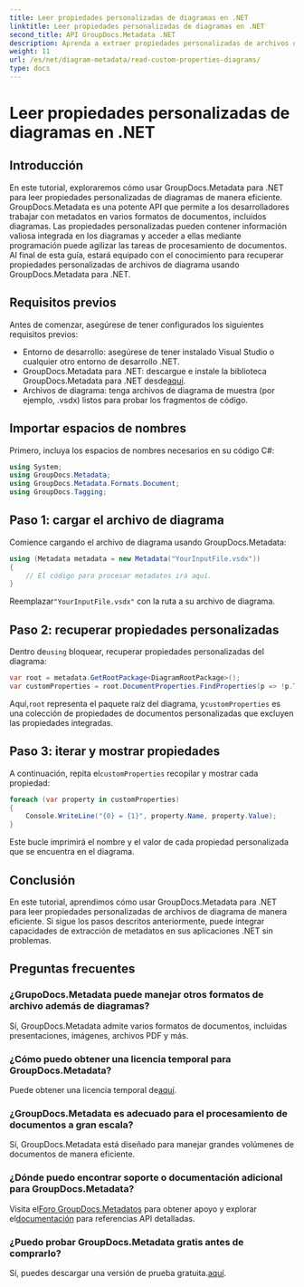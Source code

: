 ```yaml
---
title: Leer propiedades personalizadas de diagramas en .NET
linktitle: Leer propiedades personalizadas de diagramas en .NET
second_title: API GroupDocs.Metadata .NET
description: Aprenda a extraer propiedades personalizadas de archivos de diagrama en .NET usando GroupDocs.Metadata. Guía sencilla paso a paso para desarrolladores.
weight: 11
url: /es/net/diagram-metadata/read-custom-properties-diagrams/
type: docs
---
```

# Leer propiedades personalizadas de diagramas en .NET

## Introducción
En este tutorial, exploraremos cómo usar GroupDocs.Metadata para .NET para leer propiedades personalizadas de diagramas de manera eficiente. GroupDocs.Metadata es una potente API que permite a los desarrolladores trabajar con metadatos en varios formatos de documentos, incluidos diagramas. Las propiedades personalizadas pueden contener información valiosa integrada en los diagramas y acceder a ellas mediante programación puede agilizar las tareas de procesamiento de documentos. Al final de esta guía, estará equipado con el conocimiento para recuperar propiedades personalizadas de archivos de diagrama usando GroupDocs.Metadata para .NET.
## Requisitos previos
Antes de comenzar, asegúrese de tener configurados los siguientes requisitos previos:
- Entorno de desarrollo: asegúrese de tener instalado Visual Studio o cualquier otro entorno de desarrollo .NET.
-  GroupDocs.Metadata para .NET: descargue e instale la biblioteca GroupDocs.Metadata para .NET desde[aquí](https://releases.groupdocs.com/metadata/net/).
- Archivos de diagrama: tenga archivos de diagrama de muestra (por ejemplo, .vsdx) listos para probar los fragmentos de código.

## Importar espacios de nombres
Primero, incluya los espacios de nombres necesarios en su código C#:
```csharp
using System;
using GroupDocs.Metadata;
using GroupDocs.Metadata.Formats.Document;
using GroupDocs.Tagging;
```
## Paso 1: cargar el archivo de diagrama
Comience cargando el archivo de diagrama usando GroupDocs.Metadata:
```csharp
using (Metadata metadata = new Metadata("YourInputFile.vsdx"))
{
    // El código para procesar metadatos irá aquí.
}
```
 Reemplazar`"YourInputFile.vsdx"` con la ruta a su archivo de diagrama.
## Paso 2: recuperar propiedades personalizadas
 Dentro de`using` bloquear, recuperar propiedades personalizadas del diagrama:
```csharp
var root = metadata.GetRootPackage<DiagramRootPackage>();
var customProperties = root.DocumentProperties.FindProperties(p => !p.Tags.Contains(Tags.Document.BuiltIn));
```
 Aquí,`root` representa el paquete raíz del diagrama, y`customProperties` es una colección de propiedades de documentos personalizadas que excluyen las propiedades integradas.
## Paso 3: iterar y mostrar propiedades
 A continuación, repita el`customProperties` recopilar y mostrar cada propiedad:
```csharp
foreach (var property in customProperties)
{
    Console.WriteLine("{0} = {1}", property.Name, property.Value);
}
```
Este bucle imprimirá el nombre y el valor de cada propiedad personalizada que se encuentra en el diagrama.

## Conclusión
En este tutorial, aprendimos cómo usar GroupDocs.Metadata para .NET para leer propiedades personalizadas de archivos de diagrama de manera eficiente. Si sigue los pasos descritos anteriormente, puede integrar capacidades de extracción de metadatos en sus aplicaciones .NET sin problemas.

## Preguntas frecuentes
### ¿GrupoDocs.Metadata puede manejar otros formatos de archivo además de diagramas?
Sí, GroupDocs.Metadata admite varios formatos de documentos, incluidas presentaciones, imágenes, archivos PDF y más.
### ¿Cómo puedo obtener una licencia temporal para GroupDocs.Metadata?
 Puede obtener una licencia temporal de[aquí](https://purchase.groupdocs.com/temporary-license/).
### ¿GroupDocs.Metadata es adecuado para el procesamiento de documentos a gran escala?
Sí, GroupDocs.Metadata está diseñado para manejar grandes volúmenes de documentos de manera eficiente.
### ¿Dónde puedo encontrar soporte o documentación adicional para GroupDocs.Metadata?
 Visita el[Foro GroupDocs.Metadatos](https://forum.groupdocs.com/c/metadata/14) para obtener apoyo y explorar el[documentación](https://tutorials.groupdocs.com/metadata/net/) para referencias API detalladas.
### ¿Puedo probar GroupDocs.Metadata gratis antes de comprarlo?
 Sí, puedes descargar una versión de prueba gratuita.[aquí](https://releases.groupdocs.com/).